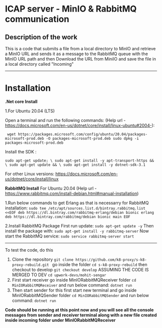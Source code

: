 # ICAP server - MinIO & RabbitMQ communication
## Description of the work

This is a code that submits a file from a local directory to MinIO and retrieve a MinIO URL and sends it as a message to the RabbitMQ queue with the MinIO URL path and then Download the URL from MiniIO and save the file in a local directory called "Incoming"


---

# Installation   
**.Net core Install**


 1.For Ubuntu 20.04 (LTS)
 
Open a terminal and run the following commands:
(Help url - https://docs.microsoft.com/en-us/dotnet/core/install/linux-ubuntu#2004-):
 
 `` 
 wget https://packages.microsoft.com/config/ubuntu/20.04/packages-microsoft-prod.deb -O packages-microsoft-prod.deb
sudo dpkg -i packages-microsoft-prod.deb
  ``
  
 Install the SDK :
 
 ``sudo apt-get update; \
  sudo apt-get install -y apt-transport-https && \
  sudo apt-get update && \
  sudo apt-get install -y dotnet-sdk-3.1
 ``
 
For other Linux versions:
https://docs.microsoft.com/en-us/dotnet/core/install/linux


**RabbitMQ Install**
For Ubuntu 20.04
(Help url - https://www.rabbitmq.com/install-debian.html#manual-installation)

1.Run below commands to get Erlang as that is necessarry for RabbitMQ installation:
``
sudo tee /etc/apt/sources.list.d/bintray.rabbitmq.list <<EOF
deb https://dl.bintray.com/rabbitmq-erlang/debian bionic erlang
deb https://dl.bintray.com/rabbitmq/debian bionic main
EOF
``

2.Install RabbitMQ Package
First run update:
``
sudo apt-get update -y
``
Then install the package with:
``
sudo apt-get install -y rabbitmq-server
``
Now start the RabbitMQ service:
``
sudo service rabbitmq-server start
``

 

---

To test the code, do this
1. Clone the repository
``git clone https://github.com/k8-proxy/s-k8-proxy-rebuild.git
``
go inside the folder
``
cd s-k8-proxy-rebuild
``
then checkout to develop
``
git checkout develop
``
ASSUMING THE CODE IS MERGED TO DEV
``
cd upwork-devs/mohit-sengar
``
1. First start receiver
go inside MinIORabbitMQReceiver folder 
``
cd MinIORabbitMQReceiver
``
and run below command:
``
dotnet run
``
3. Then start sender for this first start new terminal
and go inside MinIORabbitMQSender folder 
``
cd MinIORabbitMQSender
``
and run below command:
``
dotnet run
``

**Code should be running at this point now and you will see all the console messages from sender and receiver terminal along with a new file created inside incoming folder under MinIORabbitMQReceiver**

    
